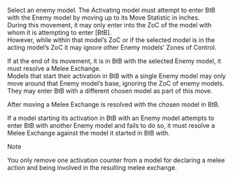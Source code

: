Select an enemy model. The Activating model must attempt to enter BtB with the Enemy model by moving up to its Move Statistic in inches.  
During this movement, it may only enter into the ZoC of the model with whom it is attempting to enter [BtB].  
However, while within that model’s ZoC or if the selected model is in the acting model’s ZoC it may ignore other Enemy models’ Zones of Control.

If at the end of its movement, it is in BtB with the selected Enemy model, it must resolve a Melee Exchange.  
Models that start their activation in BtB with a single Enemy model may only move around that Enemy model’s base, ignoring the ZoC of enemy models.  
They may enter BtB with a different chosen model as part of this move.

After moving a Melee Exchange is resolved with the chosen model in BtB.

If a model starting its activation in BtB with an Enemy model attempts to enter BtB with another Enemy model and fails to do so, it must resolve a Melee Exchange against the model it started in BtB with.

> [!NOTE]
> You only remove one activation counter from a model for declaring a melee action and being involved in the resulting melee exchange.